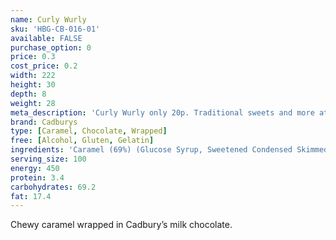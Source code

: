 ```yaml
---
name: Curly Wurly
sku: 'HBG-CB-016-01'
available: FALSE
purchase_option: 0
price: 0.3
cost_price: 0.2
width: 222
height: 30
depth: 8
weight: 28
meta_description: 'Curly Wurly only 20p. Traditional sweets and more at Humbugs Confectionery Store. Specialists in satisfying your sweet tooth!'
brand: Cadburys
type: [Caramel, Chocolate, Wrapped]
free: [Alcohol, Gluten, Gelatin]
ingredients: 'Caramel (69%) (Glucose Syrup, Sweetened Condensed Skimmed Milk, Sugar, Vegetable Oil, Emulsifiers: E471, Soya Lecithin; Salt, Flavourings), Milk Chocolate (Sugar, Dried Whole Milk, Cocoa Butter, Cocoa Mass, Dried Whey, Vegetable Fat, Emulsifiers: E442, E476; Flavourings).'
serving_size: 100
energy: 450
protein: 3.4
carbohydrates: 69.2
fat: 17.4
---
```

Chewy caramel wrapped in Cadbury’s milk chocolate.